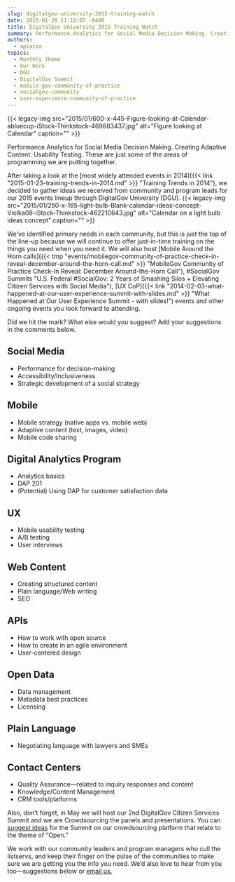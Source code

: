 ```yaml
---
slug: digitalgov-university-2015-training-watch
date: 2015-01-28 11:10:07 -0400
title: DigitalGov University 2015 Training Watch
summary: Performance Analytics for Social Media Decision Making. Creating Adaptive Content. Usability Testing. These are just some of the areas of programming we are putting together. After taking a look at the most widely attended events in 2014, we decided to gather ideas we received from community and program leads for our 2015 events lineup through
authors:
  - apiazza
topics:
  - Monthly Theme
  - Our Work
  - DGU
  - DigitalGov Summit
  - mobile-gov-community-of-practice
  - socialgov-community
  - user-experience-community-of-practice
---
```


{{< legacy-img src="2015/01/600-x-445-Figure-looking-at-Calendar-abluecup-iStock-Thinkstock-469683437.jpg" alt="Figure looking at Calendar" caption="" >}}

Performance Analytics for Social Media Decision Making. Creating Adaptive Content. Usability Testing. These are just some of the areas of programming we are putting together.

After taking a look at the [most widely attended events in 2014]({{< link "2015-01-23-training-trends-in-2014.md" >}} "Training Trends in 2014"), we decided to gather ideas we received from community and program leads for our 2015 events lineup through DigitalGov University (DGU). {{< legacy-img src="2015/01/250-x-165-light-bulb-Blank-calendar-ideas-concept-Violka08-iStock-Thinkstock-462210643.jpg" alt="Calendar on a light bulb ideas concept" caption="" >}}

We&#8217;ve identified primary needs in each community, but this is just the top of the line-up because we will continue to offer just-in-time training on the things you need when you need it. We will also host [Mobile Around the Horn calls]({{< tmp "events/mobilegov-community-of-practice-check-in-reveal-december-around-the-horn-call.md" >}} "MobileGov Community of Practice Check-In Reveal: December Around-the-Horn Call"), #SocialGov Summits "U.S. Federal #SocialGov: 2 Years of Smashing Silos + Elevating Citizen Services with Social Media"), [UX CoP]({{< link "2014-02-03-what-happened-at-our-user-experience-summit-with-slides.md" >}} "What Happened at Our User Experience Summit - with slides!") events and other ongoing events you look forward to attending.

Did we hit the mark? What else would you suggest? Add your suggestions in the comments below.

## Social Media

  * Performance for decision-making
  * Accessibility/Inclusiveness
  * Strategic development of a social strategy

## Mobile

  * Mobile strategy (native apps vs. mobile web)
  * Adaptive content (text, images, video)
  * Mobile code sharing

## Digital Analytics Program

  * Analytics basics
  * DAP 201
  * (Potential) Using DAP for customer satisfaction data

## UX

  * Mobile usability testing
  * A/B testing
  * User interviews

## Web Content

  * Creating structured content
  * Plain language/Web writing
  * SEO

## APIs

  * How to work with open source
  * How to create in an agile environment
  * User-centered design

## Open Data

  * Data management
  * Metadata best practices
  * Licensing

## Plain Language

  * Negotiating language with lawyers and SMEs

## Contact Centers

  * Quality Assurance—related to inquiry responses and content
  * Knowledge/Content Management
  * CRM tools/platforms

Also, don’t forget, in May we will host our 2nd DigitalGov Citizen Services Summit and we are Crowdsourcing the panels and presentations. You can [suggest ideas](https://crowdhall.com/h/299/) for the Summit on our crowdsourcing platform that relate to the theme of &#8220;Open.&#8221;

We work with our community leaders and program managers who cull the listservs, and keep their finger on the pulse of the communities to make sure we are getting you the info you need. We’d also love to hear from you too—suggestions below or [email us.](mailto:digitalgovu@gsa.gov)
